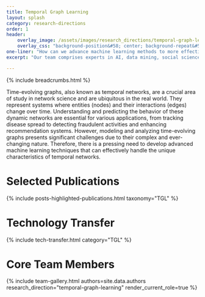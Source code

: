 ```yaml
---
title: Temporal Graph Learning
layout: splash
category: research-directions
order: 1
header:
    overlay_image: /assets/images/research_directions/temporal-graph-learning.png
    overlay_css: "background-position&#58; center; background-repeat&#58; no-repeat; background-size&#58; 40% 100%"
one-liner: "How can we advance machine learning methods to more effectively model and predict dynamic real-world networks and relationships within these time-evolving graphs?"
excerpt: "Our team comprises experts in AI, data mining, social science, and public health, dedicated to advancing the analysis, prediction, and understanding of dynamic networks. We specialize in developing innovative models and creating realistic, robust benchmarks for state-of-the-art models and real-world applications of temporal graphs. Our work encompasses areas such as recommendation systems, fraud detection, disease modeling, and more."

---
```


{% include breadcrumbs.html %}

Time-evolving graphs, also known as temporal networks, are a crucial area of study in network science and are ubiquitous in the real world. They represent systems where entities (nodes) and their interactions (edges) change over time. Understanding and predicting the behavior of these dynamic networks are essential for various applications, from tracking disease spread to detecting fraudulent activities and enhancing recommendation systems. However, modeling and analyzing time-evolving graphs presents significant challenges due to their complex and ever-changing nature. Therefore, there is a pressing need to develop advanced machine learning techniques that can effectively handle the unique characteristics of temporal networks.


# Selected Publications

{% include posts-highlighted-publications.html taxonomy="TGL" %}

# Technology Transfer

{% include tech-transfer.html category="TGL" %}

# Core Team Members

{% include team-gallery.html authors=site.data.authors research_direction="temporal-graph-learning" render_current_role=true %}

<!-- ## Past Members
{% include team-gallery.html authors=site.data.authors research_direction="temporal-graph-learning" render_current_role=false %} -->